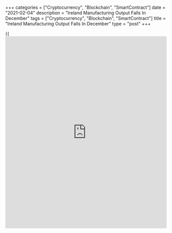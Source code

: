 +++
categories = ["Cryptocurrency", "Blockchain", "SmartContract"]
date = "2021-02-04"
description = "Ireland Manufacturing Output Falls In December"
tags = ["Cryptocurrency", "Blockchain", "SmartContract"]
title = "Ireland Manufacturing Output Falls In December"
type = "post"
+++

{{<iframe id="large-banner" src="https://www.bounty.group/#slide=5.0" width="100%" height="600" scrolling="no" style="border: 0px solid rgb(216, 221, 230); border-radius: 3px;">}}

Ireland's manufacturing output dropped in December, figures from the
Central Statistics Office showed on Thursday.

Manufacturing output declined 25.8 percent month-on-month in December,
after a 55.4 percent decrease in November.

On an annual basis, manufacturing output increased 30.3 percent in
December, after a 43.5 percent growth in the previous month.

Industrial production declined 24.8 percent monthly in December, after a
50.7 percent rise in the previous month.

Industrial production gained 28.8 percent year-on-year in December,
after a 41.6 percent increase in the previous month.

Data also showed that the industrial turnover decreased 14.2 percent
monthly in December and rose 21.7 percent from a year ago.

In 2020, industrial production rose 4.3 percent compared to previous
year.

In the fourth quarter, industrial production grew 10.7 percent
quarterly.

For comments and feedback [contact](https://www.playgroundfx.com/contact/): editorial@rtt[news](https://www.letsplayfx.com/blog/forex-news-website/).com

[Economic News][1]

 **What parts of the world are seeing the best (and worst) economic
performances lately? Click[here][2] to check out our [Econ Scorecard][2]
and find out! See up-to-the-moment [ranking](https://www.playgroundfx.com/blog/crypto-exchange-ranking/)s for the best and worst
performers in [GDP][3], [unemployment rate][4], [inflation][5] and much
more.**

   1. www.rtt[news](https://www.letsplayfx.com/blog/forex-news-website/).com/Content/EconomicNews.aspx
   2. www.rtt[news](https://www.letsplayfx.com/blog/forex-news-website/).com/economic-scorecard/world-rank/retail-sales/highest-performance.aspx
   3. www.rtt[news](https://www.letsplayfx.com/blog/forex-news-website/).com/economic-scorecard/world-rank/GDP/highest-performance.aspx
   4. www.rtt[news](https://www.letsplayfx.com/blog/forex-news-website/).com/economic-scorecard/world-rank/unemployment-rate/lowest-performance.aspx
   5. www.rtt[news](https://www.letsplayfx.com/blog/forex-news-website/).com/economic-scorecard/world-rank/CPI/highest-performance.aspx